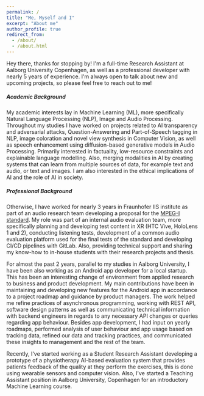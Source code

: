 ```yaml
---
permalink: /
title: "Me, Myself and I"
excerpt: "About me"
author_profile: true
redirect_from: 
  - /about/
  - /about.html
---
```

Hey there, thanks for stopping by! I'm a full-time Research Assistant at Aalborg University Copenhagen, as well as a professional developer with nearly 5 years of experience. I'm always open to talk about new and upcoming projects, so please feel free to reach out to me!

##### Academic Background
My academic interests lay in Machine Learning (ML), more specifically Natural Language Processing (NLP), Image and Audio Processing. Throughout my studies I have worked on projects related to AI transparency and adversarial attacks, Question-Answering and Part-of-Speech tagging in NLP, image coloration and novel view synthesis in Computer Vision, as well as speech enhancement using diffusion-based generative models in Audio Processing. Primarily interested in factuality, low-resource constraints and explainable language modelling. Also, merging modalities in AI by creating systems that can learn from multiple sources of data, for example text and audio, or text and images. I am also interested in the ethical implications of AI and the role of AI in society.


##### Professional Background
Otherwise, I have worked for nearly 3 years in Fraunhofer IIS institute as part of an audio research team developing a proposal for the [MPEG-I standard](https://www.iis.fraunhofer.de/en/ff/amm/for/mpegi.html). My role was part of an internal audio evaluation team, more specifically planning and developing test content in XR (HTC Vive, HoloLens 1 and 2), conducting listening tests, development of a common audio evaluation platform used for the final tests of the standard and developing CI/CD pipelines with GitLab. Also, providing technical support and sharing my know-how to in-house students with their research projects and thesis.

For almost the past 2 years, parallel to my studies in Aalborg University, I have been also working as an Android app developer for a local startup. This has been an interesting change of environment from applied research to business and product development. My main contributions have been in maintaining and developing new features for the Android app in accordance to a project roadmap and guidance by product managers. The work helped me refine practices of asynchronous programming, working with REST API, software design patterns as well as communicating technical information with backend engineers in regards to any necessary API changes or queries regarding app behaviour. Besides app development, I had input on yearly roadmaps, performed analysis of user behaviour and app usage based on tracking data, refined our data and tracking practices, and communicated these insights to management and the rest of the team.

Recently, I've started working as a Student Research Assistant developing a prototype of a physiotherapy AI-based evaluation system that provides patients feedback of the quality at they perform the exercises, this is done using wearable sensors and computer vision. Also, I've started a Teaching Assistant position in Aalborg University, Copenhagen for an introductory Machine Learning course.